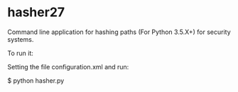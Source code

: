 # hasher27
Command line application for hashing paths (For Python 3.5.X+) for security systems.

To run it:

Setting the file configuration.xml and run:

$ python hasher.py
